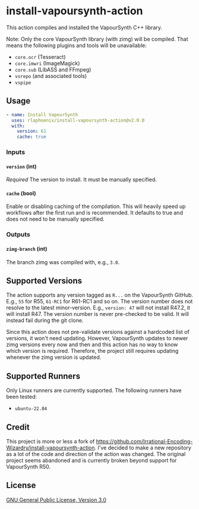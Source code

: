 # install-vapoursynth-action

This action compiles and installed the VapourSynth C++ library.

Note: Only the core VapourSynth library (with zimg) will be compiled. That means the
following plugins and tools will be unavailable:

- `core.ocr` (Tesseract)
- `core.imwri` (ImageMagick)
- `core.sub` (LibASS and FFmpeg)
- `vsrepo` (and associated tools)
- `vspipe`

## Usage

```yaml
- name: Install VapourSynth
  uses: rlaphoenix/install-vapoursynth-action@v2.0.0
  with:
    version: 61
    cache: true
```

### Inputs

#### `version` (int)

*Required* The version to install. It must be manually specified.

#### `cache` (bool)

Enable or disabling caching of the compilation. This will heavily speed up workflows
after the first run and is recommended. It defaults to true and does not need to be
manually specified.

### Outputs

#### `zimg-branch` (int)

The branch zimg was compiled with, e.g., `3.0`.

## Supported Versions

The action supports any version tagged as `R...` on the VapourSynth GitHub. E.g., `55`
for R55, `61-RC1` for R61-RC1 and so on. The version number does not resolve to the
latest minor-version. E.g., `version: 47` will not install R47.2, it will install R47.
The version number is never pre-checked to be valid. It will instead fail during the
git clone.

Since this action does not pre-validate versions against a hardcoded list of versions,
it won't need updating. However, VapourSynth updates to newer zimg versions every now
and then and this action has no way to know which version is required. Therefore, the
project still requires updating whenever the zimg version is updated.

## Supported Runners

Only Linux runners are currently supported. The following runners have been tested:

- `ubuntu-22.04`

## Credit

This project is more or less a fork of <https://github.com/Irrational-Encoding-Wizardry/install-vapoursynth-action>.
I've decided to make a new repository as a lot of the code and direction of the action was changed. The original
project seems abandoned and is currently broken beyond support for VapourSynth R50.

## License

[GNU General Public License, Version 3.0](LICENSE)
